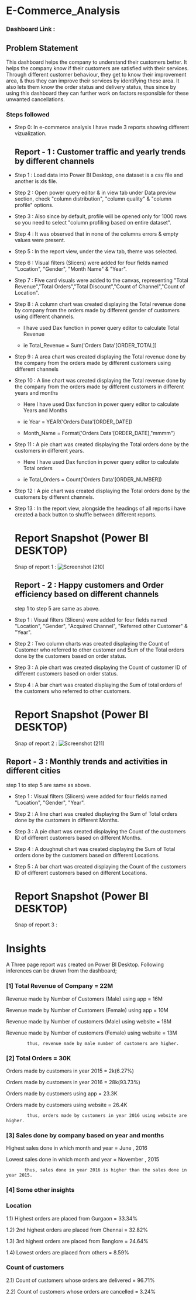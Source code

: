 # E-Commerce_Analysis

### Dashboard Link :

## Problem Statement

This dashboard helps the company to  understand their customers better. 
It helps the company know if their customers are satisfied with their services.
Through different customer behaviour, they get to know their improvement area, & thus they can improve their services by identifying these area.
It also lets them know the order status and delivery status, thus since by using this dashboard they can further work on factors responsible for these unwanted cancellations.

### Steps followed 
- Step 0: In e-commerce analysis I have made 3 reports showing different vizualization.

  ## Report - 1 : Customer traffic and yearly trends by different channels

- Step 1 : Load data into Power BI Desktop, one dataset is a csv file and another is xls file.
- Step 2 : Open power query editor & in view tab under Data preview section, check "column distribution", "column quality" & "column profile" options.
- Step 3 : Also since by default, profile will be opened only for 1000 rows so you need to select "column profiling based on entire dataset".
- Step 4 : It was observed that in none of the columns errors & empty values were present.
- Step 5 : In the report view, under the view tab, theme was selected.
- Step 6 : Visual filters (Slicers) were added for four fields named "Location", "Gender", "Month Name" & "Year".
- Step 7 : Five card visuals were added to the canvas, representing "Total Revenue","Total Orders","Total Discount","Count of Channel","Count of Location". 
- Step 8 : A column chart was created displaying the Total revenue done by company from the orders made by different gender of customers using different channels.

   - I have used Dax function in power query editor to calculate Total Revenue
     
   - ie Total_Revenue = Sum('Orders Data'[ORDER_TOTAL])
  
- Step 9 : A area chart was created displaying the Total revenue done by the company from the orders made by different customers using different channels 
- Step 10 : A line chart was created displaying the Total revenue done by the company from the orders made by different customers in different years and months

  - Here I have used Dax function in power query editor to calculate Years and Months
    
  - ie Year = YEAR('Orders Data'[ORDER_DATE])
  - Month_Name = Format('Orders Data'[ORDER_DATE],"mmmm")
  
- Step 11 : A pie chart was created displaying the Total orders done by the customers in different years.  

  - Here I have used Dax function in power query editor to calculate Total orders
    
  - ie Total_Orders = Count('Orders Data'[ORDER_NUMBER])
  
- Step 12 : A pie chart was created displaying the Total orders done by the customers by different channels.
- Step 13 : In the report view, alongside the headings of all reports i have created a back button to shuffle between different reports.
  
   # Report Snapshot (Power BI DESKTOP)
   Snap of report 1 : ![Screenshot (210)](https://github.com/harshhh2201/PowerBI_work/assets/157203848/13469299-ac89-44dc-a86b-082efcd0dd2b)

  ## Report - 2 : Happy customers and Order efficiency based on different channels
     step 1 to step 5 are same as above.
- Step 1 : Visual filters (Slicers) were added for four fields named "Location", "Gender", "Acquired Channel", "Referred other Customer" & "Year".
- Step 2 : Two column charts was created displaying the Count of Customer who referred to other customer and Sum of the Total orders done by the customers based on order status.
- Step 3 : A pie chart was created displaying the Count of customer ID of different customers based on order status.  
- Step 4 : A bar chart was created displaying the Sum of total orders of the customers who referred to other customers.

  # Report Snapshot (Power BI DESKTOP)
  Snap of report 2 : ![Screenshot (211)](https://github.com/harshhh2201/PowerBI_work/assets/157203848/e54fe637-8925-49db-954f-327736026c02)

 ## Report - 3 : Monthly trends and activities in different cities 
   step 1 to step 5 are same as above.
- Step 1 : Visual filters (Slicers) were added for four fields named "Location", "Gender", "Year".
- Step 2 : A line chart was created displaying the Sum of Total orders done by the customers in different Months.
- Step 3 : A pie chart was created displaying the Count of the customers ID of different customers based on different Months.
- Step 4 : A doughnut chart was created displaying the Sum of Total orders done by the customers based on different Locations.
- Step 5 : A bar chart was created displaying the Count of the customers ID of different customers based on different Locations.

  # Report Snapshot (Power BI DESKTOP)
  Snap of report 3 :
# Insights

A Three page report was created on Power BI Desktop.
Following inferences can be drawn from the dashboard;

### [1] Total Revenue of Company  = 22M

   Revenue made by Number of Customers (Male) using app  = 16M

   Revenue made by Number of Customers (Female) using app = 10M

   Revenue made by Number of customers (Male) using website = 18M

   Revenue made by Number of customers (Female) using website = 13M
         
            thus, revenue made by male number of customers are higher.
           
### [2] Total Orders = 30K
     
   Orders made by customers in year 2015  = 2k(6.27%)

   Orders made by customers in year 2016  = 28k(93.73%)

   Orders made by customers using app =  23.3K

   Orders made by customers using website = 26.4K 

            thus, orders made by customers in year 2016 using website are higher.
            
### [3] Sales done by company based on year and months
  
  Highest sales done in which month and year = June , 2016
 
  Lowest sales done in which month and year = November , 2015
      
           thus, sales done in year 2016 is higher than the sales done in year 2015.

 ### [4] Some other insights
 
 ### Location
 
 1.1) Highest orders are placed from Gurgaon = 33.34%
 
 1.2) 2nd highest orders are placed from Chennai = 32.82%
 
 1.3) 3rd highest orders are placed from Banglore = 24.64%

 1.4) Lowest orders are placed from others = 8.59%
         
### Count of customers 

 2.1) Count of customers whose orders are delivered = 96.71%

 2.2) Count of customers whose orders are cancelled = 3.24%
